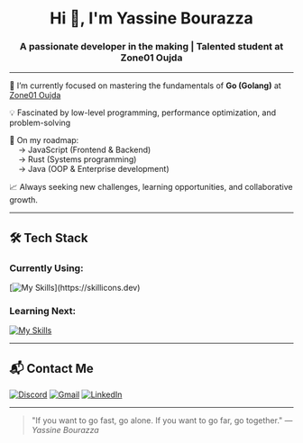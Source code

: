 <h1 align="center">Hi 👋, I'm Yassine Bourazza</h1>
<h3 align="center">A passionate developer in the making | Talented student at Zone01 Oujda</h3>

---

🌟 I’m currently focused on mastering the fundamentals of **Go (Golang)** at [Zone01 Oujda](https://zone01oujda.org/)

💡 Fascinated by low-level programming, performance optimization, and problem-solving

🎯 On my roadmap:  
&nbsp;&nbsp;&nbsp;&nbsp;→ JavaScript (Frontend & Backend)  
&nbsp;&nbsp;&nbsp;&nbsp;→ Rust (Systems programming)  
&nbsp;&nbsp;&nbsp;&nbsp;→ Java (OOP & Enterprise development)

📈 Always seeking new challenges, learning opportunities, and collaborative growth.

---

## 🛠️ Tech Stack

### Currently Using:
[![My Skills](https://skillicons.dev/icons?i=go,html,css,)](https://skillicons.dev)

### Learning Next:
[![My Skills](https://skillicons.dev/icons?i=js,rust,java)](https://skillicons.dev)


---

## 📬 Contact Me

[![Discord](https://img.shields.io/badge/Discord-5865F2?style=for-the-badge&logo=discord&logoColor=white)](https://discord.com/users/yourID)
[![Gmail](https://img.shields.io/badge/Gmail-D14836?style=for-the-badge&logo=gmail&logoColor=white)](mailto:your.email@gmail.com)
[![LinkedIn](https://img.shields.io/badge/LinkedIn-0077B5?style=for-the-badge&logo=linkedin&logoColor=white)](https://linkedin.com/in/your-profile)

---

> "If you want to go fast, go alone. If you want to go far, go together."
> — *Yassine Bourazza*


